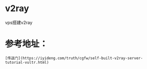 # v2ray
vps搭建v2ray
# 参考地址：
```
[传送门](https://iyideng.com/truth/cgfw/self-built-v2ray-server-tutorial-vultr.html)
```
